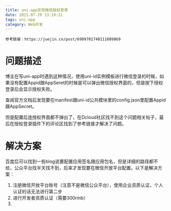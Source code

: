 ```yaml
---
title: uni-app实现微信授权登录
date: 2021-07-20 13:10:21
tags: uni-app
category: Web开发
---
```

    参考链接：https://juejin.cn/post/6909701740111609869
# 问题描述
博主在写uni-app时遇到这种情况，使用uni-id实例模板进行微信登录的时候，如果没有配置Appid跟AppSeret的时候是可以弹出微信授权界面的，但是按下授权登录后会显示授权失败。

查阅官方文档后发现要在manifest跟uni-id公共模块里的config.json里配置Appid跟AppSecret。

但是配置后连授权界面都不弹出了，在Dcloud社区找不到这个问题相关帖子，最后在授权登录插件下的评论区找到了参考链接才解决了问题。

# 解决方案
百度后可以找到一些blog说要配置应用签名跟应用包名，但是详细的路径都不给，公众平台找半天找不到，后来才发现要在微信开放平台配置。以下是解决方案：

1. 注册微信开放平台账号（注意不是微信公众平台），使用企业资质认证，个人认证的话无法进行第二步
2. 进行开发者资质认证（需要300rmb）
3. 
